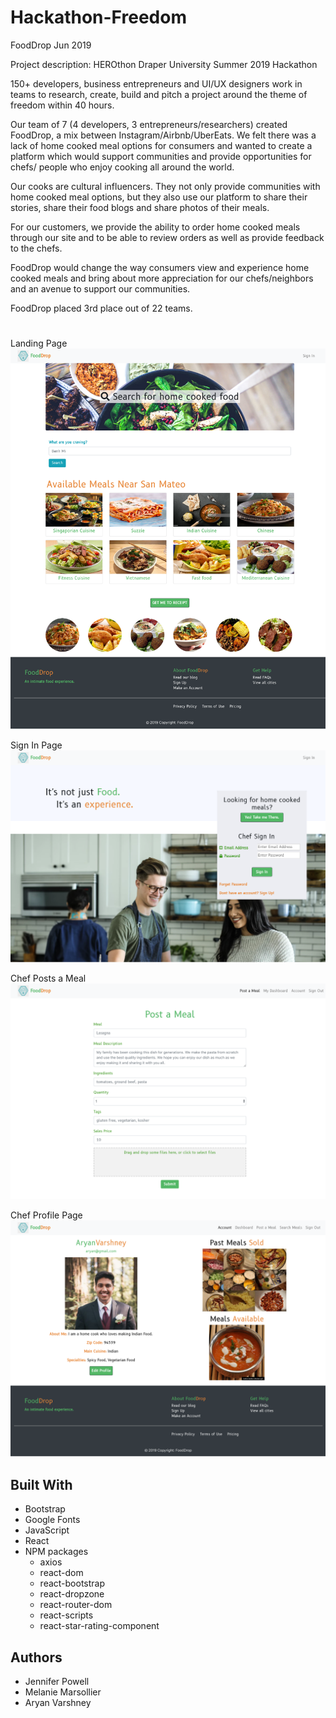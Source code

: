 # Hackathon-Freedom

FoodDrop
Jun 2019

Project description: HEROthon Draper University Summer 2019 Hackathon

150+ developers, business entrepreneurs and UI/UX designers work in teams to research, create, build and pitch a project around the theme of freedom within 40 hours. 

Our team of 7 (4 developers, 3 entrepreneurs/researchers) created FoodDrop, a mix between Instagram/Airbnb/UberEats. We felt there was a lack of home cooked meal options for consumers and wanted to create a platform which would support communities and provide opportunities for chefs/ people who enjoy cooking all around the world. 

Our cooks are cultural influencers. They not only provide communities with home cooked meal options, but they also use our platform to share their stories, share their food blogs and share photos of their meals. 

For our customers, we provide the ability to order home cooked meals through our site and to be able to review orders as well as provide feedback to the chefs. 

FoodDrop would change the way consumers view and experience home cooked meals and bring about more appreciation for our chefs/neighbors and an avenue to support our communities. 

FoodDrop placed 3rd place out of 22 teams.

#
Landing Page
![Landing](Website/landing.png)

Sign In Page
![Sign In](Website/signin.png)

Chef Posts a Meal
![Post a Meal](Website/postmeal.png)

Chef Profile Page
![Chef Profile](Website/chefprofile.png)

## Built With
- Bootstrap
- Google Fonts
- JavaScript
- React
- NPM packages
   * axios
   * react-dom
   * react-bootstrap
   * react-dropzone
   * react-router-dom
   * react-scripts
   * react-star-rating-component

## Authors
- Jennifer Powell 
- Melanie Marsollier
- Aryan Varshney

